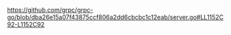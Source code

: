 https://github.com/grpc/grpc-go/blob/dba26e15a07f43875ccf806a2dd6cbcbc1c12eab/server.go#LL1152C92-L1152C92
